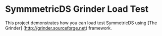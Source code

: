 SymmmetricDS Grinder Load Test
==================
This project demonstrates how you can load test SymmetricDS using [The Grinder] (http://grinder.sourceforge.net) framework.
